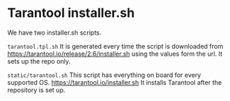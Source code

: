 # Tarantool installer.sh

We have two installer.sh scripts.

`tarantool.tpl.sh`
It is generated every time the script is downloaded from
https://tarantool.io/release/2.6/installer.sh using the 
values form the url. It sets up the repo only.

`static/tarantool.sh`
This script has everything on board for every supported OS.
https://tarantool.io/installer.sh
It installs Tarantool after the repository is set up.